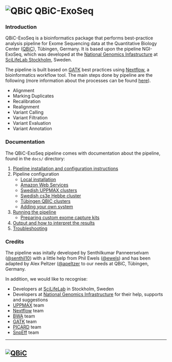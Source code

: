 # ![QBiC](https://raw.githubusercontent.com/qbicsoftware/QBIC-ExoSeq/master/docs/images/qbic_logo.png) QBiC-ExoSeq

### Introduction

QBiC-ExoSeq is a bioinformatics package that performs best-practice analysis pipeline for Exome Sequencing data at the Quantitative Biology Center 
([QBiC](http://www.uni-tuebingen.de/en/facilities/zentrale-einrichtungen/quantitative-biology-center-qbic.html)), Tübingen, Germany. It is based upon the pipeline NGI-ExoSeq, which was developed at the 
[National Genomics Infastructure](https://ngisweden.scilifelab.se/) at [SciLifeLab Stockholm](https://www.scilifelab.se/platforms/ngi/), Sweden.

The pipeline is built based on [GATK](https://software.broadinstitute.org/gatk/best-practices/) best practices using [Nextflow](https://www.nextflow.io), a bioinformatics workflow tool. The main steps done by pipeline are the following (more information about the processes can be found [here](docs/processes.md)).

* Alignment
* Marking Duplicates
* Recalibration
* Realignment
* Variant Calling
* Variant Filtration
* Variant Evaluation
* Variant Annotation

### Documentation
The QBiC-ExoSeq pipeline comes with documentation about the pipeline, found in the `docs/` directory:

1. [Pipeline installation and configuration instructions](docs/installation.md)
2. Pipeline configuration
   * [Local installation](docs/configuration/local.md)
   * [Amazon Web Services](docs/configuration/aws.md)
   * [Swedish UPPMAX clusters](docs/configuration/uppmax.md)
   * [Swedish cs3e Hebbe cluster](docs/configuration/c3se.md)
   * [Tübingen QBIC clusters](docs/configuration/qbic.md)
   * [Adding your own system](docs/configuration/adding_your_own.md)
3. [Running the pipeline](docs/usage.md)
   * [Preparing custom exome capture kits](docs/kits.md)
4. [Output and how to interpret the results](docs/output.md)
5. [Troubleshooting](docs/troubleshooting.md)

### Credits
The pipeline was initally developed by Senthilkumar Panneerselvam ([@senthil10](https://github.com/senthil10)) with a little help from Phil Ewels ([@ewels](https://github.com/ewels)) and has been adapted by Alex Peltzer ([@apeltzer](https://github.com/apeltzer) to our needs at QBiC, Tübingen, Germany.

In addition, we would like to recognise:
* Developers at [SciLifeLab](http://www.scilifelab.se/) in Stockholm, Sweden 
* Developers at [National Genomics Infrastructure](https://github.com/orgs/NationalGenomicsInfrastructure/people) for their help, supports and suggestions
* [UPPMAX](http://www.uppmax.uu.se/) team
* [Nextflow](https://www.nextflow.io/docs/latest/index.html#) team
* [BWA](http://bio-bwa.sourceforge.net/) team
* [GATK](https://software.broadinstitute.org/gatk/) team
* [PICARD](http://broadinstitute.github.io/picard/) team
* [SnpEff](http://snpeff.sourceforge.net/) team

---

[![QBiC](https://raw.githubusercontent.com/apeltzer/QBIC-ExoSeq/master/docs/images/qbic_logo.png)](http://www.uni-tuebingen.de/en/facilities/zentrale-einrichtungen/quantitative-biology-center-qbic.html)
---
